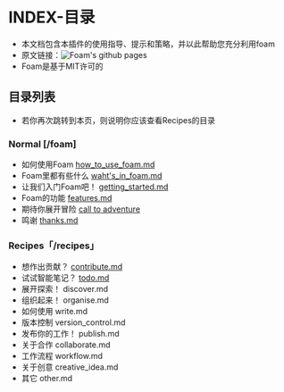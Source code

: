 # INDEX-目录
- 本文档包含本插件的使用指导、提示和策略，并以此帮助您充分利用foam
- 原文链接：![Foam's github pages](https://foambubble.github.io/foam)
- Foam是基于MIT许可的

## 目录列表
- 若你再次跳转到本页，则说明你应该查看Recipes的目录

### Normal [/foam]
- 如何使用Foam [how_to_use_foam.md](foam/how_to_use_foam.md)
- Foam里都有些什么 [waht's_in_foam.md](foam/what's_in_foam.md)
- 让我们入门Foam吧！ [getting_started.md](foam/gettting_started.md)
- Foam的功能 [features.md](foam/features.md)
- 期待你展开冒险 [call to adventure](foam/call_to_adventure.md)
- 鸣谢 [thanks.md](foam/thanks.md)

### Recipes「/recipes」
- 想作出贡献？ [contribute.md](recipes/contribute.md)
- 试试智能笔记？ [todo.md](recipes/todo.md)
- 展开探索！ discover.md
- 组织起来！ organise.md
- 如何使用 write.md
- 版本控制 version_control.md
- 发布你的工作！ publish.md
- 关于合作 collaborate.md
- 工作流程 workflow.md
- 关于创意 creative_idea.md
- 其它 other.md